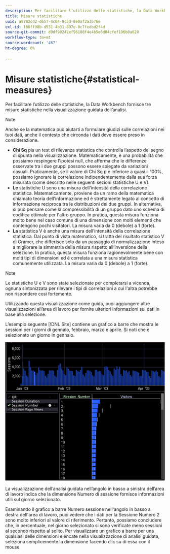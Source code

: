 ```yaml
---
description: Per facilitare l’utilizzo delle statistiche, la Data Workbench fornisce tre misure statistiche nella visualizzazione guidata dell’analisi.
title: Misure statistiche
uuid: a8782cd2-d657-4c04-9c5d-8e0af2a3b76e
exl-id: 166ff98b-d531-4b31-897e-0c7fedbd2f4d
source-git-commit: d9df90242ef96188f4e4b5e6d04cfef196b0a628
workflow-type: tm+mt
source-wordcount: '467'
ht-degree: 0%

---
```


# Misure statistiche{#statistical-measures}

Per facilitare l’utilizzo delle statistiche, la Data Workbench fornisce tre misure statistiche nella visualizzazione guidata dell’analisi.

>[!NOTE]
>
>Anche se la matematica può aiutarti a formulare giudizi sulle correlazioni nei tuoi dati, anche il contesto che circonda i dati deve essere preso in considerazione.

* **Chi Sq** pis un test di rilevanza statistica che controlla l’aspetto del segno di spunta nella visualizzazione. Matematicamente, è una probabilità che possiamo respingere l&#39;ipotesi null, che afferma che le differenze osservate tra i due gruppi possono essere spiegate da variazioni casuali. Praticamente, se il valore di Chi Sq p è inferiore a quasi il 100%, possiamo ignorare la correlazione indipendentemente dalla sua forza misurata (come descritto nelle seguenti sezioni statistiche U e V).
* **Le** statistiche U sono una misura dell&#39;intensità della correlazione statistica. Matematicamente, proviene da un ramo della matematica chiamato teoria dell&#39;informazione ed è strettamente legato al concetto di informazione reciproca tra le distribuzioni dei due gruppi. In alternativa, si può pensare come la compressibilità di un gruppo dato uno schema di codifica ottimale per l&#39;altro gruppo. In pratica, questa misura funziona molto bene nel caso comune di una dimensione con molti elementi che contengono pochi visitatori. La misura varia da 0 (debole) a 1 (forte).
* **La** statistica V è anche una misura dell’intensità della correlazione statistica. Dal punto di vista matematico, si tratta del risultato statistico V di Cramer, che differisce solo da un passaggio di normalizzazione inteso a migliorare la simmetria della misura rispetto all’inversione della selezione. In pratica, questa misura funziona ragionevolmente bene con molti tipi di dimensioni ed è correlata a una misura statistica comunemente utilizzata. La misura varia da 0 (debole) a 1 (forte).

>[!NOTE]
>
>Le statistiche U e V sono state selezionate per completarsi a vicenda, ognuna sintonizzata per rilevare i tipi di correlazioni a cui l&#39;altra potrebbe non rispondere così fortemente.

Utilizzando questa visualizzazione come guida, puoi aggiungere altre visualizzazioni all’area di lavoro per fornire ulteriori informazioni sui dati in base alla selezione.

L’esempio seguente [!DNL Site] contiene un grafico a barre che mostra le sessioni per i giorni di gennaio, febbraio, marzo e aprile. Si noti che è selezionato un giorno in gennaio.

![](assets/vis_GuidedAnalysis_withVis.png)

La visualizzazione dell’analisi guidata nell’angolo in basso a sinistra dell’area di lavoro indica che la dimensione Numero di sessione fornisce informazioni utili sul giorno selezionato.

Esaminando il grafico a barre Numero sessione nell&#39;angolo in basso a destra dell&#39;area di lavoro, puoi vedere che i dati per la Sessione Numero 2 sono molto inferiori al valore di riferimento. Pertanto, possiamo concludere che, in percentuale, nel giorno selezionato si sono verificate meno sessioni al secondo rispetto al solito. Per visualizzare un grafico a barre per una qualsiasi delle dimensioni elencate nella visualizzazione di analisi guidata, seleziona semplicemente la dimensione facendo clic su di essa con il mouse.
